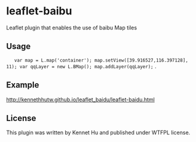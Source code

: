 # leaflet-baibu
Leaflet plugin that enables the use of baibu Map tiles

## Usage

`   var map = L.map('container');
	map.setView([39.916527,116.397128], 11);
	var qqLayer = new L.BMap();
    map.addLayer(qqLayer);` .

## Example

http://kennethhutw.github.io/leaflet_baidu/leaflet-baidu.html

## License

This plugin was written by Kennet Hu and published under WTFPL license.
